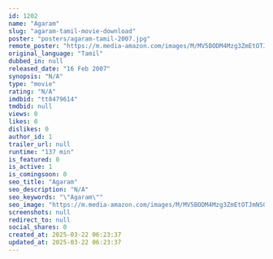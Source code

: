```yaml
---
id: 1202
name: "Agaram"
slug: "agaram-tamil-movie-download"
poster: "posters/agaram-tamil-2007.jpg"
remote_poster: "https://m.media-amazon.com/images/M/MV5BODM4Mzg3ZmEtOTJmNS00MTk5LWI4ZWQtOWFlZTRlNjIwNzY5XkEyXkFqcGdeQXVyNzM3NDY4ODQ@._V1_SX300.jpg"
original_language: "Tamil"
dubbed_in: null
released_date: "16 Feb 2007"
synopsis: "N/A"
type: "movie"
rating: "N/A"
imdbid: "tt8479614"
tmdbid: null
views: 0
likes: 0
dislikes: 0
author_id: 1
trailer_url: null
runtime: "137 min"
is_featured: 0
is_active: 1
is_comingsoon: 0
seo_title: "Agaram"
seo_description: "N/A"
seo_keywords: "\"Agaram\""
seo_image: "https://m.media-amazon.com/images/M/MV5BODM4Mzg3ZmEtOTJmNS00MTk5LWI4ZWQtOWFlZTRlNjIwNzY5XkEyXkFqcGdeQXVyNzM3NDY4ODQ@._V1_SX300.jpg"
screenshots: null
redirect_to: null
social_shares: 0
created_at: 2025-03-22 06:23:37
updated_at: 2025-03-22 06:23:37
---
```


